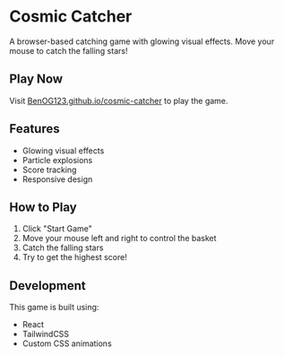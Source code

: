 # Cosmic Catcher

A browser-based catching game with glowing visual effects. Move your mouse to catch the falling stars!

## Play Now

Visit [BenOG123.github.io/cosmic-catcher](https://BenOG123.github.io/cosmic-catcher) to play the game.

## Features

- Glowing visual effects
- Particle explosions
- Score tracking
- Responsive design

## How to Play

1. Click "Start Game"
2. Move your mouse left and right to control the basket
3. Catch the falling stars
4. Try to get the highest score!

## Development

This game is built using:
- React
- TailwindCSS
- Custom CSS animations
